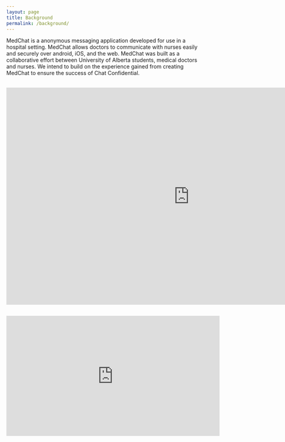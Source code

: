 ```yaml
---
layout: page
title: Background
permalink: /background/
---
```


MedChat is a anonymous messaging application developed for use in a hospital setting. MedChat allows doctors to communicate with nurses easily and securely over android, iOS, and the web. MedChat was built as a collaborative effort between University of Alberta students, medical doctors and nurses. We intend to build on the experience gained from creating MedChat to ensure the success of Chat Confidential.
<h2>
  <iframe src="https://docs.google.com/presentation/d/13m9Ynn1zyEA3-_4F8fEg8e7JujaMdgckUA0sdRinp_w/embed?start=false&loop=false&delayms=60000" frameborder="0" width="960" height="569" allowfullscreen="true" mozallowfullscreen="true" webkitallowfullscreen="true"></iframe>
</h2>
<h2>
  <iframe width="560" height="315" src="https://www.youtube.com/embed/0mCaUX9RoXc" frameborder="0" allowfullscreen></iframe>
</h2>


